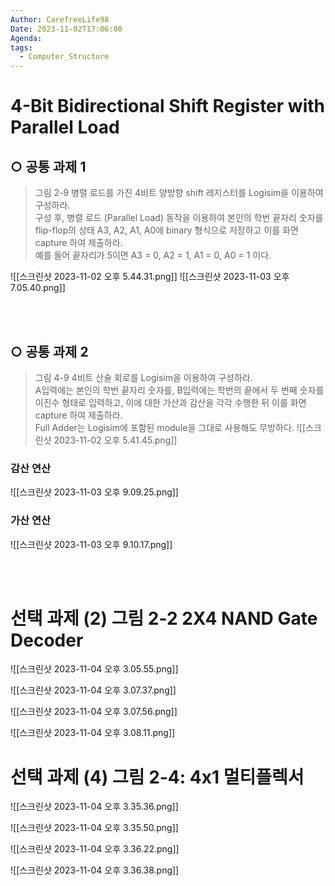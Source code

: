 ```yaml
---
Author: CarefreeLife98
Date: 2023-11-02T17:06:00
Agenda: 
tags:
  - Computer_Structure
---
```

# 4-Bit Bidirectional Shift Register with Parallel Load

## ○ 공통 과제 1

>그림 2-9 병렬 로드를 가진 4비트 양방향 shift 레지스터를 Logisim을 이용하여 구성하라.<br>
>구성 후, 병렬 로드 (Parallel Load) 동작을 이용하여 본인의 학번 끝자리 숫자를 flip-flop의 상태 A3, A2, A1, A0에 binary 형식으로 저장하고 이를 화면 capture 하여 제출하라. <br>
>예를 들어 끝자리가 5이면 A3 = 0, A2 = 1, A1 = 0, A0 = 1 이다.

![[스크린샷 2023-11-02 오후 5.44.31.png]]
![[스크린샷 2023-11-03 오후 7.05.40.png]]

<br><br>

## ○ 공통 과제 2

>그림 4-9 4비트 산술 회로를 Logisim을 이용하여 구성하라.<br>
>A입력에는 본인의 학번 끝자리 숫자를, B입력에는 학번의 끝에서 두 번째 숫자를 이진수 형태로 입력하고, 이에 대한 가산과 감산을 각각 수행한 뒤 이를 화면 capture 하여 제출하라. <br>
>Full Adder는 Logisim에 포함된 module을 그대로 사용해도 무방하다.
>![[스크린샷 2023-11-02 오후 5.41.45.png]]

### 감산 연산
![[스크린샷 2023-11-03 오후 9.09.25.png]]

### 가산 연산
![[스크린샷 2023-11-03 오후 9.10.17.png]]

<br><br>
# 선택 과제 (2) 그림 2-2 2X4 NAND Gate Decoder
![[스크린샷 2023-11-04 오후 3.05.55.png]]

![[스크린샷 2023-11-04 오후 3.07.37.png]]

![[스크린샷 2023-11-04 오후 3.07.56.png]]

![[스크린샷 2023-11-04 오후 3.08.11.png]]



# 선택 과제 (4) 그림 2-4: 4x1 멀티플렉서
![[스크린샷 2023-11-04 오후 3.35.36.png]]

![[스크린샷 2023-11-04 오후 3.35.50.png]]

![[스크린샷 2023-11-04 오후 3.36.22.png]]

![[스크린샷 2023-11-04 오후 3.36.38.png]]


